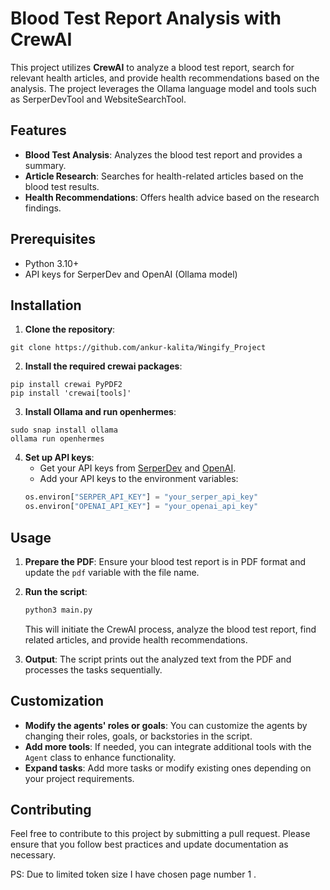 # Blood Test Report Analysis with CrewAI

This project utilizes **CrewAI** to analyze a blood test report, search for relevant health articles, and provide health recommendations based on the analysis. The project leverages the Ollama language model and tools such as SerperDevTool and WebsiteSearchTool.

## Features
- **Blood Test Analysis**: Analyzes the blood test report and provides a summary.
- **Article Research**: Searches for health-related articles based on the blood test results.
- **Health Recommendations**: Offers health advice based on the research findings.

## Prerequisites
- Python 3.10+
- API keys for SerperDev and OpenAI (Ollama model)

## Installation
1. **Clone the repository**:
```
git clone https://github.com/ankur-kalita/Wingify_Project
```

2. **Install the required crewai packages**:
```
pip install crewai PyPDF2
pip install 'crewai[tools]'                                                                                    

```
3. **Install Ollama and run openhermes**:
```
sudo snap install ollama
ollama run openhermes
```

4. **Set up API keys**:
    - Get your API keys from [SerperDev](https://serper.dev/) and [OpenAI](https://openai.com/).
    - Add your API keys to the environment variables:
    ```python
    os.environ["SERPER_API_KEY"] = "your_serper_api_key"
    os.environ["OPENAI_API_KEY"] = "your_openai_api_key"
    ```
## Usage

1. **Prepare the PDF**: Ensure your blood test report is in PDF format and update the `pdf` variable with the file name.

2. **Run the script**:
    ```bash
    python3 main.py
    ```
    This will initiate the CrewAI process, analyze the blood test report, find related articles, and provide health recommendations.

3. **Output**: The script prints out the analyzed text from the PDF and processes the tasks sequentially.

## Customization

- **Modify the agents' roles or goals**: You can customize the agents by changing their roles, goals, or backstories in the script.
- **Add more tools**: If needed, you can integrate additional tools with the `Agent` class to enhance functionality.
- **Expand tasks**: Add more tasks or modify existing ones depending on your project requirements.

## Contributing

Feel free to contribute to this project by submitting a pull request. Please ensure that you follow best practices and update documentation as necessary.

PS: Due to limited token size I have chosen page number 1 .



